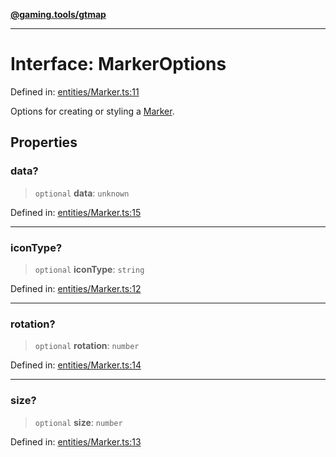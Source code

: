 [**@gaming.tools/gtmap**](README.md)

***

# Interface: MarkerOptions

Defined in: [entities/Marker.ts:11](https://github.com/gamingtools/gt-map/blob/37582d0663306e25f7b67e6e3ae4390bd14c21af/packages/gtmap/src/entities/Marker.ts#L11)

Options for creating or styling a [Marker](Class.Marker.md).

## Properties

### data?

> `optional` **data**: `unknown`

Defined in: [entities/Marker.ts:15](https://github.com/gamingtools/gt-map/blob/37582d0663306e25f7b67e6e3ae4390bd14c21af/packages/gtmap/src/entities/Marker.ts#L15)

***

### iconType?

> `optional` **iconType**: `string`

Defined in: [entities/Marker.ts:12](https://github.com/gamingtools/gt-map/blob/37582d0663306e25f7b67e6e3ae4390bd14c21af/packages/gtmap/src/entities/Marker.ts#L12)

***

### rotation?

> `optional` **rotation**: `number`

Defined in: [entities/Marker.ts:14](https://github.com/gamingtools/gt-map/blob/37582d0663306e25f7b67e6e3ae4390bd14c21af/packages/gtmap/src/entities/Marker.ts#L14)

***

### size?

> `optional` **size**: `number`

Defined in: [entities/Marker.ts:13](https://github.com/gamingtools/gt-map/blob/37582d0663306e25f7b67e6e3ae4390bd14c21af/packages/gtmap/src/entities/Marker.ts#L13)
